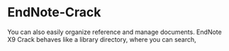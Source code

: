# EndNote-Crack
You can also easily organize reference and manage documents. EndNote X9 Crack behaves like a library directory, where you can search,
